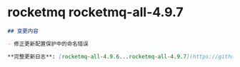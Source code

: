 # rocketmq rocketmq-all-4.9.7
```markdown
## 变更内容

- 修正更新配置保护中的命名错误

**完整更新日志**: [rocketmq-all-4.9.6...rocketmq-all-4.9.7](https://github.com/apache/rocketmq/compare/rocketmq-all-4.9.6...rocketmq-all-4.9.7)
```